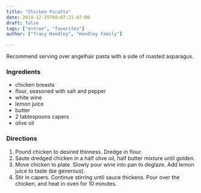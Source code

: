 ```yaml
---
title: "Chicken Picatta"
date: 2019-12-25T08:07:21-07:00
draft: false
tags: ["entree", "favorites"]
author: ["Tracy Handley", "Handley Family"]

---
```

Recommend serving over angelhair pasta with a side of roasted asparagus. 

### Ingredients
- chicken breasts
- flour, seasoned with salt and pepper
- white wine
- lemon juice
- butter
- 2 tablespoons capers
- olive oil
### Directions
1. Pound chicken to desired thinness. Dredge in flour.
1. Saute dredged chicken in a half olive oil, half butter mixture until golden. 
1. Move chicken to plate. Slowly pour wine into pan to deglaze. Add lemon juice to taste (be generous). 
1. Stir in capers. Continue stirring until sauce thickens. Pour over the chicken, and heat in oven for 10 minutes. 
